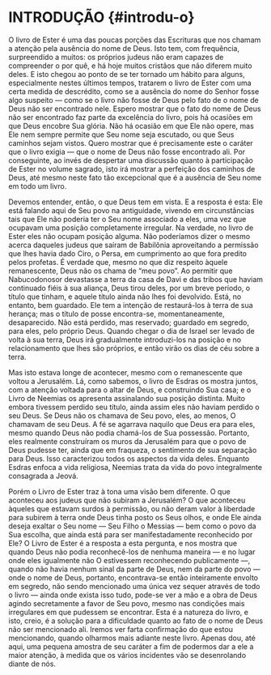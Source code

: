# INTRODUÇÃO {#introdu-o}

O livro de Ester é uma das poucas porções das Escrituras que nos chamam a atenção pela ausência do nome de Deus. Isto tem, com frequência, surpreendido a muitos: os próprios judeus não eram capazes de compreender o por quê, e há hoje muitos cristãos que não diferem muito deles. E isto chegou ao ponto de se ter tornado um hábito para alguns, especialmente nestes últimos tempos, tratarem o livro de Ester com uma certa medida de descrédito, como se a ausência do nome do Senhor fosse algo suspeito — como se o livro não fosse de Deus pelo fato de o nome de Deus não ser encontrado nele. Espero mostrar que o fato do nome de Deus não ser encontrado faz parte da excelência do livro, pois há ocasiões em que Deus encobre Sua glória. Não há ocasião em que Ele não opere, mas Ele nem sempre permite que Seu nome seja escutado, ou que Seus caminhos sejam vistos. Quero mostrar que é precisamente este o caráter que o livro exigia — que o nome de Deus não fosse encontrado ali. Por conseguinte, ao invés de despertar uma discussão quanto à participação de Ester no volume sagrado, isto irá mostrar a perfeição dos caminhos de Deus, até mesmo neste fato tão excepcional que é a ausência de Seu nome em todo um livro.

Devemos entender, então, o que Deus tem em vista. E a resposta é esta: Ele está falando aqui de Seu povo na antiguidade, vivendo em circunstâncias tais que Ele não poderia ter o Seu nome associado a eles, uma vez que ocupavam uma posição completamente irregular. Na verdade, no livro de Ester eles não ocupam posição alguma. Não poderíamos dizer o mesmo acerca daqueles judeus que saíram de Babilônia aproveitando a permissão que lhes havia dado Ciro, o Persa, em cumprimento ao que fora predito pelos profetas. É verdade que, mesmo no que diz respeito àquele remanescente, Deus não os chama de “meu povo”. Ao permitir que Nabucodonosor devastasse a terra da casa de Davi e das tribos que haviam continuado fiéis à sua aliança, Deus tirou deles, por um breve período, o título que tinham, e aquele título ainda não lhes foi devolvido. Está, no entanto, bem guardado. Ele tem a intenção de restaurá-los à terra de sua herança; mas o título de posse encontra-se, momentaneamente, desaparecido. Não está perdido, mas reservado; guardado em segredo, para eles, pelo próprio Deus. Quando chegar o dia de Israel ser levado de volta à sua terra, Deus irá gradualmente introduzi-los na posição e no relacionamento que lhes são próprios, e então virão os dias de céu sobre a terra.

Mas isto estava longe de acontecer, mesmo com o remanescente que voltou a Jerusalém. Lá, como sabemos, o livro de Esdras os mostra juntos, com a atenção voltada para o altar de Deus, e construindo Sua casa; e o Livro de Neemias os apresenta assinalando sua posição distinta. Muito embora tivessem perdido seu título, ainda assim eles não haviam perdido o seu Deus. Se Deus não os chamava de Seu povo, eles, ao menos, O chamavam de seu Deus. A fé se agarrava naquilo que Deus era para eles, mesmo quando Deus não podia chamá-los de Sua possessão. Portanto, eles realmente construíram os muros da Jerusalém para que o povo de Deus pudesse ter, ainda que em fraqueza, o sentimento de sua separação para Deus. Isso caracterizou todos os aspectos da vida deles. Enquanto Esdras enfoca a vida religiosa, Neemias trata da vida do povo integralmente consagrada a Jeová.

Porém o Livro de Ester traz à tona uma visão bem diferente. O que aconteceu aos judeus que não subiram a Jerusalém? O que aconteceu àqueles que estavam surdos à permissão, ou não deram valor à liberdade para subirem à terra onde Deus tinha posto os Seus olhos, e onde Ele ainda deseja exaltar o Seu nome — Seu Filho o Messias — bem como o povo da Sua escolha, que ainda está para ser manifestadamente reconhecido por Ele? O Livro de Ester é a resposta a esta pergunta, e nos mostra que quando Deus não podia reconhecê-los de nenhuma maneira — e no lugar onde eles igualmente não O estivessem reconhecendo publicamente —, quando não havia nenhum sinal da parte de Deus, nem da parte do povo — onde o nome de Deus, portanto, encontrava-se então inteiramente envolto em segredo, não sendo mencionado uma única vez sequer através de todo o livro — ainda onde exista isso tudo, pode-se ver a mão e a obra de Deus agindo secretamente a favor de Seu povo, mesmo nas condições mais irregulares em que pudessem se encontrar. Esta é a natureza do livro, e isto, creio, é a solução para a dificuldade quanto ao fato de o nome de Deus não ser mencionado ali. Iremos ver farta confirmação do que estou mencionando, quando olharmos mais adiante neste livro. Apenas dou, até aqui, uma pequena amostra de seu caráter a fim de podermos dar a ele a maior atenção, à medida que os vários incidentes vão se desenrolando diante de nós.
